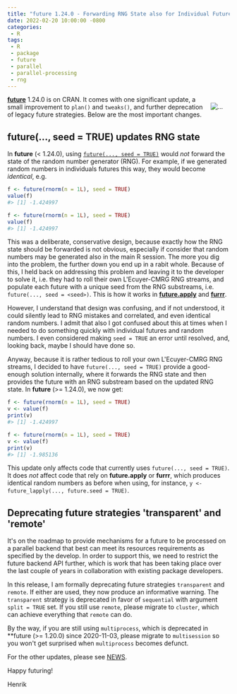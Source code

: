 ```yaml
---
title: "future 1.24.0 - Forwarding RNG State also for Individual Futures"
date: 2022-02-20 10:00:00 -0800
categories:
 - R
tags:
 - R
 - package
 - future
 - parallel
 - parallel-processing
 - rng
---
```


<div style="padding: 2ex; float: right;"/>
 <center>
   <img src="" alt="..."/>
 </center>
</div>


**[future]** 1.24.0 is on CRAN.  It comes with one significant update, a small improvement to `plan()` and `tweaks()`, and further deprecation of legacy future strategies.  Below are the most important changes.


## future(..., seed = TRUE) updates RNG state

In **future** (< 1.24.0), using [`future(..., seed = TRUE)`] would _not_ forward the state of the random number generator (RNG).  For example, if we generated random numbers in individuals futures this way, they would become _identical_, e.g.

```r
f <- future(rnorm(n = 1L), seed = TRUE)
value(f)
#> [1] -1.424997

f <- future(rnorm(n = 1L), seed = TRUE)
value(f)
#> [1] -1.424997
```

This was a deliberate, conservative design, because exactly how the RNG state should be forwarded is not obvious, especially if consider that random numbers may be generated also in the main R session.  The more you dig into the problem, the further down you end up in a rabit whole.  Because of this, I held back on addressing this problem and leaving it to the developer to solve it, i.e. they had to roll their own L'Ecuyer-CMRG RNG streams, and populate each future with a unique seed from the RNG substreams, i.e. `future(..., seed = <seed>)`. This is how it works in **[future.apply]** and **[furrr]**.

However, I understand that design was confusing, and if not understood, it could silently lead to RNG mistakes and correlated, and even identical random numbers.  I admit that also I got confused about this at times when I needed to do something quickly with individual futures and random numbers.  I even considered making `seed = TRUE` an error until resolved, and, looking back, maybe I should have done so.

Anyway, because it is rather tedious to roll your own  L'Ecuyer-CMRG RNG streams, I decided to have `future(..., seed = TRUE)` provide a good-enough solution internally, where it forwards the RNG state and then provides the future with an RNG substream based on the updated RNG state.  In **future** (>= 1.24.0), we now get:

```r
f <- future(rnorm(n = 1L), seed = TRUE)
v <- value(f)
print(v)
#> [1] -1.424997

f <- future(rnorm(n = 1L), seed = TRUE)
v <- value(f)
print(v)
#> [1] -1.985136
```

This update only affects code that currently uses `future(..., seed = TRUE)`.  It does _not_ affect code that rely on **future.apply** or **furrr**, which produces identical random numbers as before when using, for instance, `y <- future_lapply(..., future.seed = TRUE)`.


## Deprecating future strategies 'transparent' and 'remote'

It's on the roadmap to provide mechanisms for a future to be processed on a parallel backend that best can meet its resources requirements as specified by the develop.  In order to support this, we need to restrict the future backend API further, which is work that has been taking place over the last couple of years in collaboration with existing package developers.

In this release, I am formally deprecating future strategies `transparent` and `remote`.  If either are used, they now produce an informative warning. The `transparent` strategy is deprecated in favor of `sequential` with argument `split = TRUE` set. If you still use `remote`, please migrate to `cluster`, which can achieve everything that `remote` can do.

By the way, if you are still using `multiprocess`, which is deprecated in **future (>= 1.20.0) since 2020-11-03, please migrate to `multisession` so you won't get surprised when `multiprocess` becomes defunct.


For the other updates, please see [NEWS](https://future.futureverse.org/news/index.html).


Happy futuring!

Henrik

[future]: https://future.futureverse.org
[future.apply]: https://future.apply.futureverse.org
[furrr]: https://furrr.futureverse.org
[`future()`]: https://future.futureverse.org/reference/future.html
[`future(..., seed = TRUE)`]: https://future.futureverse.org/reference/future.html
[Future Discussions]: https://github.com/HenrikBengtsson/future/discussions
